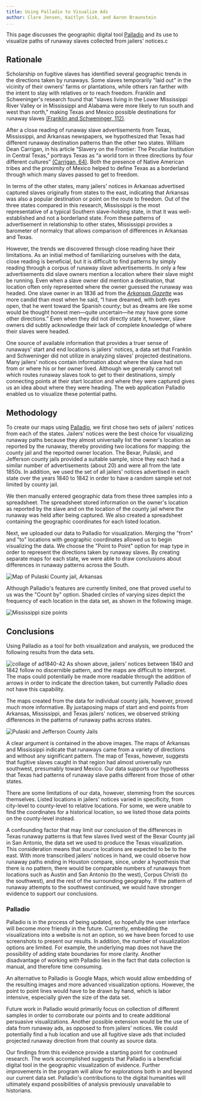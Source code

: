 ```yaml
---
title: Using Palladio to Visualize Ads
author: Clare Jensen, Kaitlyn Sisk, and Aaron Braunstein
...
```


This page discusses the geographic digital tool [Palladio](http://palladio.designhumanities.org/) and its use to visualize paths of runaway slaves collected from jailers' notices.c

## Rationale

Scholarship on fugitive slaves has identified several geographic trends in the directions taken by runaways. Some slaves temporarily "laid out" in the vicinity of their owners' farms or plantations, while others ran farther with the intent to stay with relatives or to reach freedom. Franklin and Schweninger's research found that "slaves living in the Lower Mississippi River Valley or in Mississippi and Alabama were more likely to run south and west than north," making Texas and Mexico possible destinations for runaway slaves [(Franklin and Schweninger, 112)](index.html#bibliography).

After a close reading of runaway slave advertisements from Texas, Mississippi, and Arkansas newspapers, we hypothesized that Texas had different runaway destination patterns than the other two states. William Dean Carrigan, in his article “Slavery on the Frontier: The Peculiar Institution in Central Texas,” portrays Texas as “a world torn in three directions by four different cultures” [(Carrigan, 64)](index.html#bibliography). Both the presence of Native American tribes and the proximity of Mexico helped to define Texas as a borderland through which many slaves passed to get to freedom.

In terms of the other states, many jailers' notices in Arkansas advertised captured slaves originally from states to the east, indicating that Arkansas was also a popular destination or point on the route to freedom. Out of the three states compared in this research, Mississippi is the most representative of a typical Southern slave-holding state, in that it was well-established and not a borderland state. From these patterns of advertisement in relationship to other states, Mississippi provides a barometer of normalcy that allows comparison of differences in Arkansas and Texas.

However, the trends we discovered through close reading have their limitations. As an initial method of familiarizing ourselves with the data, close reading is beneficial, but it is difficult to find patterns by simply reading through a corpus of runaway slave advertisements. In only a few advertisements did slave owners mention a location where their slave might be running. Even when a slave owner did mention a destination, that location often only represented where the owner guessed the runaway was headed. One slave owner in an 1836 ad from the [*Arkansas Gazette*](http://aquila.usm.edu/drs/4/) was more candid than most when he said, “I have dreamed, with both eyes open, that he went toward the Spanish county; but as dreams are like some would be thought honest men―quite uncertain―he may have gone some other directions.” Even when they did not directly state it, however, slave owners did subtly acknowledge their lack of complete knowledge of where their slaves were headed.

One source of available information that provides a truer sense of runaways' start and end locations is jailers' notices, a data set that Franklin and Schweninger did not utilize in analyzing slaves' projected destinations. Many jailers' notices contain information about where the slave had run from or where his or her owner lived. Although we generally cannot tell which routes runaway slaves took to get to their destinations, simply connecting points at their start location and where they were captured gives us an idea about where they were heading. The web application Palladio enabled us to visualize these potential paths.

## Methodology

To create our maps using [Palladio](http://palladio.designhumanities.org/), we first chose two sets of jailers' notices from each of the states. Jailers' notices were the best choice for visualizing runaway paths because they almost universally list the owner's location as reported by the runaway, thereby providing two locations for mapping: the county jail and the reported owner location. The Bexar, Pulaski, and Jefferson county jails provided a suitable sample, since they each had a similar number of advertisements (about 20) and were all from the late 1850s. In addition, we used the set of all jailers' notices advertised in each state over the years 1840 to 1842 in order to have a random sample set not limited by county jail.

We then manually entered geographic data from these three samples into a spreadsheet. The spreadsheet stored information on the owner's location as reported by the slave and on the location of the county jail where the runaway was held after being captured. We also created a spreadsheet containing the geographic coordinates for each listed location.

Next, we uploaded our data to Palladio for visualization. Merging the "from" and "to" locations with geographic coordinates allowed us to begin visualizing the data. We choose the "Point to Point" option for map type in order to represent the directions taken by runaway slaves. By creating separate maps for each state, we were able to draw conclusions about differences in runaway patterns across the South.

![Map of Pulaski County jail, Arkansas](https://cloud.githubusercontent.com/assets/6454900/2766643/e871eaa8-ca30-11e3-8853-936d62fe1f01.jpg)

Although Palladio's features are currently limited, one that proved useful to us was the "Count by" option. Shaded circles of varying sizes depict the frequency of each location in the data set, as shown in the following image.

![Mississippi size points](https://cloud.githubusercontent.com/assets/6454900/2766742/cc5567d6-ca31-11e3-8525-8823466e84af.jpg)


## Conclusions

Using Palladio as a tool for both visualization and analysis, we produced the following results from the data sets.

![collage of ad1840-42](https://cloud.githubusercontent.com/assets/6454900/2766948/9ab9b752-ca33-11e3-94e9-59855642eb2b.jpg)
As shown above, jailers' notices between 1840 and 1842 follow no discernible pattern, and the maps are difficult to interpret. The maps could potentially be made more readable through the addition of arrows in order to indicate the direction taken, but currently Palladio does not have this capability.

The maps created from the data for individual county jails, however, proved much more informative. By juxtaposing maps of start and end points from Arkansas, Mississippi, and Texas jailers' notices, we observed striking differences in the patterns of runaway paths across states.

![Pulaski and Jefferson County Jails](https://cloud.githubusercontent.com/assets/6454900/2784131/4c745700-cb37-11e3-9929-5d9ce92b0cbd.jpg)

A clear argument is contained in the above images. The maps of Arkansas and Mississippi indicate that runaways came from a variety of directions and without any significant pattern. The map of Texas, however, suggests that fugitive slaves caught in that region had almost universally run southwest, presumably toward Mexico. Our data supports our hypothesss that Texas had patterns of runaway slave paths different from those of other states.

There are some limitations of our data, however, stemming from the sources themselves. Listed locations in jailers' notices varied in specificity, from city-level to county-level to relative locations. For some, we were unable to find the coordinates for a historical location, so we listed those data points on the county-level instead.

A confounding factor that may limit our conclusion of the differences in Texas runaway patterns is that few slaves lived west of the Bexar County jail in San Antonio, the data set we used to produce the Texas visualization. This consideration means that source locations are expected to be to the east. With more transcribed jailers' notices in hand, we could observe how runaway paths ending in Houston compare, since, under a hypothesis that there is no pattern, there would be comparable numbers of runaways from locations such as Austin and San Antonio (to the west), Corpus Christi (to the southwest), and the rest of the surrounding geography. If the pattern of runaway attempts to the southwest continued, we would have stronger evidence to support our conclusions.

### Palladio

Palladio is in the process of being updated, so hopefully the user interface will become more friendly in the future. Currently, embedding the visualizations into a website is not an option, so we have been forced to use screenshots to present our results. In addition, the number of visualization options are limited. For example, the underlying map does not have the possibility of adding state boundaries for more clarity. Another disadvantage of working with Palladio lies in the fact that data collection is manual, and therefore time consuming.

An alternative to Palladio is Google Maps, which would allow embedding of the resulting images and more advanced visualization options. However, the point to point lines would have to be drawn by hand, which is labor intensive, especially given the size of the data set.

Future work in Palladio would primarily focus on collection of different samples in order to corroborate our points and to create additional persuasive visualizations. Another possible extension would be the use of data from runaway ads, as opposed to from jailers' notices. We could potentially find a hub location and use all fugitive slave ads that included projected runaway direction from that county as source data.

Our findings from this evidence provide a starting point for continued research. The work accomplished suggests that Palladio is a beneficial digital tool in the geographic visualization of evidence. Further improvements in the program will allow for explorations both in and beyond our current data set. Palladio's contributions to the digital humanities will ultimately expand possibilities of analysis previously unavailable to historians.

